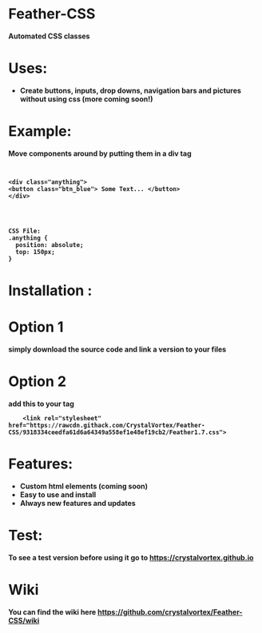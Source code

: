 <strong>

# Feather-CSS
Automated CSS classes

# Uses:
+ Create buttons, inputs, drop downs, navigation bars and pictures without using css (more coming soon!)

# Example:
 Move components around by putting them in a div tag
```


<div class="anything">
<button class="btn_blue"> Some Text... </button>
</div>




CSS File:
.anything {
  position: absolute;
  top: 150px;
}
```

# Installation :
# Option 1

simply download the source code and link a version to your files

# Option 2 

add this to your <head> tag

```
    <link rel="stylesheet" href="https://rawcdn.githack.com/CrystalVortex/Feather-CSS/9318334ceedfa61d6a64349a558ef1e48ef19cb2/Feather1.7.css">

```

# Features:
+ Custom html elements (coming soon)
+ Easy to use and install
+ Always new features and updates

# Test:

To see a test version before using it go to https://crystalvortex.github.io



# Wiki

You can find the wiki here https://github.com/crystalvortex/Feather-CSS/wiki
</strong>


